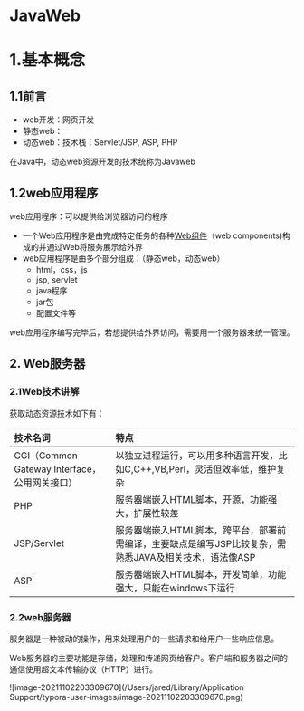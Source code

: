 # JavaWeb

# 1.基本概念

## 1.1前言

* web开发：网页开发
* 静态web：
* 动态web：技术栈：Servlet/JSP, ASP, PHP

在Java中，动态web资源开发的技术统称为Javaweb

## 1.2web应用程序

web应用程序：可以提供给浏览器访问的程序

* 一个Web应用程序是由完成特定任务的各种[Web组件](https://baike.baidu.com/item/Web组件/5604213)（web components)构成的并通过Web将服务展示给外界
* web应用程序是由多个部分组成：（静态web，动态web）
  * html，css，js
  * jsp, servlet
  * java程序
  * jar包
  * 配置文件等

web应用程序编写完毕后，若想提供给外界访问，需要用一个服务器来统一管理。

## 2. Web服务器

### 2.1Web技术讲解

获取动态资源技术如下有：

| 技术名词                                 | 特点                                                         |
|:------------------------------------ |:---------------------------------------------------------- |
| CGI（Common Gateway Interface，公用网关接口） | 以独立进程运行，可以用多种语言开发，比如C,C++,VB,Perl，灵活但效率低，维护复杂              |
| PHP                                  | 服务器端嵌入HTML脚本，开源，功能强大，扩展性较差                                 |
| JSP/Servlet                          | 服务器端嵌入HTML脚本，跨平台，部署前需编译，主要缺点是编写JSP比较复杂，需熟悉JAVA及相关技术，语法像ASP |
| ASP                                  | 服务器端嵌入HTML脚本，开发简单，功能强大，只能在windows下运行                       |

### 2.2web服务器

服务器是一种被动的操作，用来处理用户的一些请求和给用户一些响应信息。

Web服务器的主要功能是存储，处理和传递网页给客户。客户端和服务器之间的通信使用超文本传输协议（HTTP）进行。

![image-20211102203309670](/Users/jared/Library/Application Support/typora-user-images/image-20211102203309670.png)


